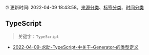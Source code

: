 :alarm_clock: 更新时间: 2022-04-09 18:43:58。[来源分类](../README.md)、[标签分类](../TAGS.md)、[时间分类](../TIMELINE.md)

## TypeScript


> 关键字：`TypeScript`



- [2022-04-09-求助-TypeScript-中关于-Generator-的类型定义](https://www.v2ex.com/t/845961) 